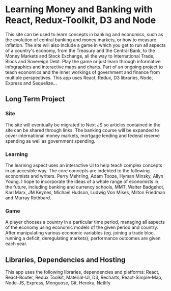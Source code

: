 # Learning Money and Banking with React, Redux-Toolkit, D3 and Node

This site can be used to learn concepts in banking and economics, such as the evolution of central banking and money markets, or how to measure inflation.
The site will also include a game in which you get to run all aspects of a country's economy, from the Treasury and the Central Bank, to the Money Markets and Stock Exchange, all the way to International Trade, Blocs and Sovereign Debt.
Play the game or just learn through informative infographics and interactive maps and charts.
Part of an ongoing project to teach economics and the inner workings of government and finance from multiple perspectives.
This app uses React, Redux, D3 libraries, Node, Express and Sequelize...

## Long Term Project
### Site
The site will eventually be migrated to Next JS so articles contained in the site can be shared through links. The banking course will be expanded to cover international money markets, mortgage lending and federal reserve spending as well as government spending.
### Learning
The learning aspect uses an interactive UI to help teach complex concepts in an accesible way. The core concepts are indebted to the following economists and writers. Perry Mehrling, Adam Tooze, Hyman Minsky, Allyn Young. I hope to incorporate the ideas of a whole range of economists in the future, including banking and currency schools, MMT, Walter Badgehot, Karl Marx, JM Keynes, Michael Hudson, Ludwig Von Mises, Milton Friedman and Murray Rothbard.
### Game
A player chooses a country in a particular time period, managing all aspects of the economy using economic models of the given period and country. After manipulating various economic variables (eg. joining a trade bloc, running a deficit, deregulating markets), performance outcomes are given each year.

## Libraries, Dependencies and Hosting
This app uses the following libraries, dependencies and platforms:
React,
React-Router,
Redux Toolkit,
Material-UI,
D3,
Recharts,
React-Simple-Map,
Node-JS,
Express,
Mongoose,
Git,
Heroku,
Netlify

